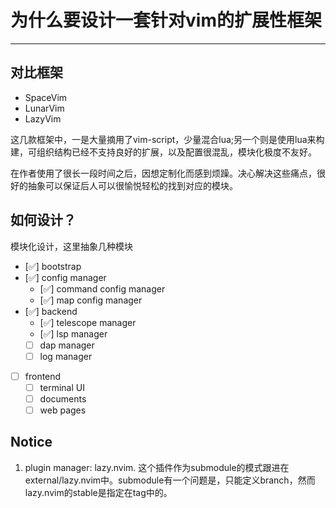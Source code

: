 # 为什么要设计一套针对vim的扩展性框架

---

## 对比框架

- SpaceVim
- LunarVim
- LazyVim

这几款框架中，一是大量摘用了vim-script，少量混合lua;另一个则是使用lua来构建，可组织结构已经不支持良好的扩展，以及配置很混乱，模块化极度不友好。

在作者使用了很长一段时间之后，因想定制化而感到烦躁。决心解决这些痛点，很好的抽象可以保证后人可以很愉悦轻松的找到对应的模块。

## 如何设计？

模块化设计，这里抽象几种模块

- [✅] bootstrap
- [✅] config manager
    - [✅] command config manager
    - [✅] map config manager
- [✅] backend
    - [✅] telescope manager
    - [✅] lsp manager
    - [ ] dap manager
    - [ ] log manager
- [ ] frontend
    - [ ] terminal UI
    - [ ] documents
    - [ ] web pages

## Notice

1. plugin manager: lazy.nvim. 这个插件作为submodule的模式跟进在external/lazy.nvim中。submodule有一个问题是，只能定义branch，然而lazy.nvim的stable是指定在tag中的。
